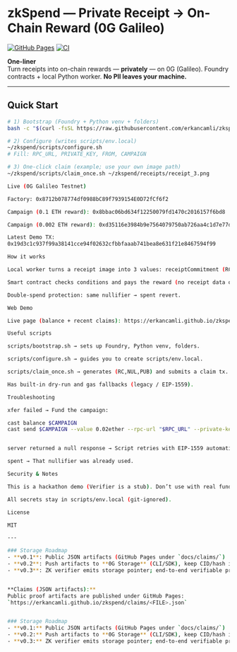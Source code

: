 # zkSpend — Private Receipt → On-Chain Reward (0G Galileo)

[![GitHub Pages](https://img.shields.io/badge/demo-live-0G%20Galileo)](https://erkancamli.github.io/zkspend/)
[![CI](https://github.com/erkancamli/zkspend/actions/workflows/pages/pages-build-deployment/badge.svg)](https://github.com/erkancamli/zkspend/actions)

**One-liner**  
Turn receipts into on-chain rewards — **privately** — on 0G (Galileo). Foundry contracts + local Python worker. **No PII leaves your machine.**

---

## Quick Start

```bash
# 1) Bootstrap (Foundry + Python venv + folders)
bash -c "$(curl -fsSL https://raw.githubusercontent.com/erkancamli/zkspend/main/scripts/bootstrap.sh)"

# 2) Configure (writes scripts/env.local)
~/zkspend/scripts/configure.sh
# Fill: RPC_URL, PRIVATE_KEY, FROM, CAMPAIGN

# 3) One-click claim (example; use your own image path)
~/zkspend/scripts/claim_once.sh ~/zkspend/receipts/receipt_3.png

Live (0G Galileo Testnet)

Factory: 0x8712b078774df0988bC89f7939154E0D72fCf6f2

Campaign (0.1 ETH reward): 0x8bbac06bd634f12250079fd1470c2016157f6bd8

Campaign (0.002 ETH reward): 0xd35116e3984b9e7564079750ab726aa4c1d7e77d

Latest Demo TX:
0x19d3c1c937f99a38141cce94f02632cfbbfaaab741bea8e631f21e8467594f99

How it works

Local worker turns a receipt image into 3 values: receiptCommitment (RC), nullifier (NUL), publicInputHash (PUB).

Smart contract checks conditions and pays the reward (no receipt data on-chain).

Double-spend protection: same nullifier → spent revert.

Web Demo

Live page (balance + recent claims): https://erkancamli.github.io/zkspend/

Useful scripts

scripts/bootstrap.sh → sets up Foundry, Python venv, folders.

scripts/configure.sh → guides you to create scripts/env.local.

scripts/claim_once.sh → generates (RC,NUL,PUB) and submits a claim tx.

Has built-in dry-run and gas fallbacks (legacy / EIP-1559).

Troubleshooting

xfer failed → Fund the campaign:

cast balance $CAMPAIGN
cast send $CAMPAIGN --value 0.02ether --rpc-url "$RPC_URL" --private-key "$PRIVATE_KEY"


server returned a null response → Script retries with EIP-1559 automatically.

spent → That nullifier was already used.

Security & Notes

This is a hackathon demo (Verifier is a stub). Don’t use with real funds.

All secrets stay in scripts/env.local (git-ignored).

License

MIT

---

### Storage Roadmap
- **v0.1**: Public JSON artifacts (GitHub Pages under `docs/claims/`)
- **v0.2**: Push artifacts to **0G Storage** (CLI/SDK), keep CID/hash in claim record
- **v0.3**: ZK verifier emits storage pointer; end-to-end verifiable proof trail


**Claims (JSON artifacts):**  
Public proof artifacts are published under GitHub Pages:  
`https://erkancamli.github.io/zkspend/claims/<FILE>.json`


### Storage Roadmap
- **v0.1:** Public JSON artifacts (GitHub Pages under `docs/claims/`)
- **v0.2:** Push artifacts to **0G Storage** (CLI/SDK), keep CID/hash in claim record *(stubbed now: see `scripts/uploader_0g_stub.sh`)*  
- **v0.3:** ZK verifier emits storage pointer; end-to-end verifiable proof trail

